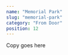 ```yaml
---
name: "Memorial Park"
slug: "memorial-park"
category: "From Door"
position: 12
---
```


Copy goes here
